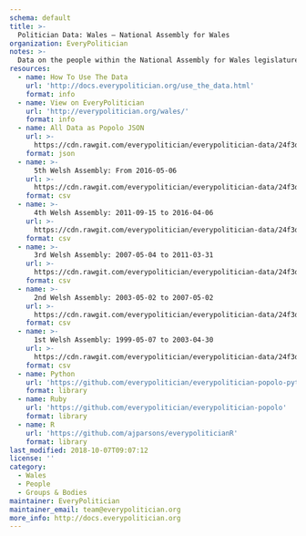 ```yaml
---
schema: default
title: >-
  Politician Data: Wales — National Assembly for Wales
organization: EveryPolitician
notes: >-
  Data on the people within the National Assembly for Wales legislature of Wales.
resources:
  - name: How To Use The Data
    url: 'http://docs.everypolitician.org/use_the_data.html'
    format: info
  - name: View on EveryPolitician
    url: 'http://everypolitician.org/wales/'
    format: info
  - name: All Data as Popolo JSON
    url: >-
      https://cdn.rawgit.com/everypolitician/everypolitician-data/24f3d358352cf6545c3f8e3576d7d5e30434d789/data/Wales/Assembly/ep-popolo-v1.0.json
    format: json
  - name: >-
      5th Welsh Assembly: From 2016-05-06
    url: >-
      https://cdn.rawgit.com/everypolitician/everypolitician-data/24f3d358352cf6545c3f8e3576d7d5e30434d789/data/Wales/Assembly/term-5.csv
    format: csv
  - name: >-
      4th Welsh Assembly: 2011-09-15 to 2016-04-06
    url: >-
      https://cdn.rawgit.com/everypolitician/everypolitician-data/24f3d358352cf6545c3f8e3576d7d5e30434d789/data/Wales/Assembly/term-4.csv
    format: csv
  - name: >-
      3rd Welsh Assembly: 2007-05-04 to 2011-03-31
    url: >-
      https://cdn.rawgit.com/everypolitician/everypolitician-data/24f3d358352cf6545c3f8e3576d7d5e30434d789/data/Wales/Assembly/term-3.csv
    format: csv
  - name: >-
      2nd Welsh Assembly: 2003-05-02 to 2007-05-02
    url: >-
      https://cdn.rawgit.com/everypolitician/everypolitician-data/24f3d358352cf6545c3f8e3576d7d5e30434d789/data/Wales/Assembly/term-2.csv
    format: csv
  - name: >-
      1st Welsh Assembly: 1999-05-07 to 2003-04-30
    url: >-
      https://cdn.rawgit.com/everypolitician/everypolitician-data/24f3d358352cf6545c3f8e3576d7d5e30434d789/data/Wales/Assembly/term-1.csv
    format: csv
  - name: Python
    url: 'https://github.com/everypolitician/everypolitician-popolo-python'
    format: library
  - name: Ruby
    url: 'https://github.com/everypolitician/everypolitician-popolo'
    format: library
  - name: R
    url: 'https://github.com/ajparsons/everypoliticianR'
    format: library
last_modified: 2018-10-07T09:07:12
license: ''
category:
  - Wales
  - People
  - Groups & Bodies
maintainer: EveryPolitician
maintainer_email: team@everypolitician.org
more_info: http://docs.everypolitician.org
---
```

